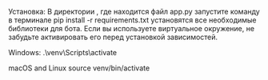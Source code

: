 Установка:
В директории , где находится файл app.py 
запустите команду в терминале pip install -r requirements.txt
установятся все необходимые библиотеки для бота.
Если вы используете виртуальное окружение, не забудьте активировать его перед установкой зависимостей.

Windows:
.\venv\Scripts\activate

macOS and Linux
source venv/bin/activate
